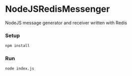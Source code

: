# NodeJSRedisMessenger
NodeJS message generator and receiver written with Redis

### Setup
```sh
npm install
```

### Run
```sh
node index.js
```
